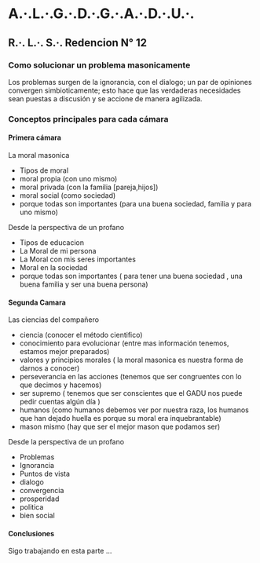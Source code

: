 # **A.·.L.·.G.·.D.·.G.·.A.·.D.·.U.·.**

## **R.·. L.·. S.·. Redencion N° 12**

### Como solucionar un problema masonicamente

Los problemas surgen de la ignorancia, con el dialogo; un par de opiniones convergen simbioticamente; esto hace que las verdaderas necesidades sean puestas a discusión y se accione de manera agilizada.

### Conceptos principales para cada cámara

#### Primera cámara

La moral masonica

* Tipos de moral
* moral propia (con uno mismo)
* moral privada (con la familia [pareja,hijos])
* moral social (como sociedad)
* porque todas son importantes (para una buena sociedad, familia y para uno mismo)

Desde la perspectiva de un profano

* Tipos de educacion
* La Moral de mi persona
* La Moral con mis seres importantes
* Moral en la sociedad
* porque todas son importantes ( para tener una buena sociedad , una buena familia y ser una buena persona)

#### Segunda Camara

Las ciencias del compañero

* ciencia (conocer el método cientifico)
* conocimiento para evolucionar (entre mas información tenemos, estamos mejor preparados)
* valores y principios morales ( la moral masonica es nuestra forma de darnos a conocer)
* perseverancia en las acciones (tenemos que ser congruentes con lo que decimos y hacemos)
* ser supremo ( tenemos que ser conscientes que el GADU nos puede pedir cuentas algún día )
* humanos (como humanos debemos ver por nuestra raza, los humanos que han dejado huella es porque su moral era inquebrantable)
* mason mismo (hay que ser el mejor mason que podamos ser)

Desde la perspectiva de un profano

* Problemas
* Ignorancia
* Puntos de vista
* dialogo
* convergencia
* prosperidad
* politica
* bien social

#### Conclusiones

Sigo trabajando en esta parte ...
